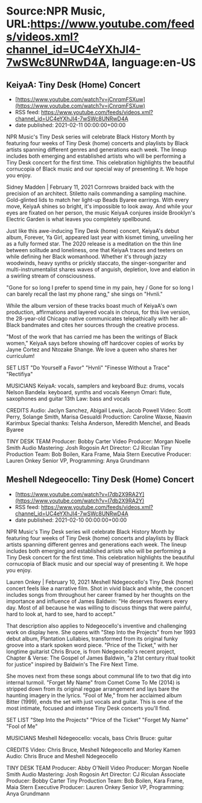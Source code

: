 # Source:NPR Music, URL:https://www.youtube.com/feeds/videos.xml?channel_id=UC4eYXhJI4-7wSWc8UNRwD4A, language:en-US

## KeiyaA: Tiny Desk (Home) Concert
 - [https://www.youtube.com/watch?v=jCnrqmFSXuw](https://www.youtube.com/watch?v=jCnrqmFSXuw)
 - RSS feed: https://www.youtube.com/feeds/videos.xml?channel_id=UC4eYXhJI4-7wSWc8UNRwD4A
 - date published: 2021-02-11 00:00:00+00:00

NPR Music's Tiny Desk series will celebrate Black History Month by featuring four weeks of Tiny Desk (home) concerts and playlists by Black artists spanning different genres and generations each week. The lineup includes both emerging and established artists who will be performing a Tiny Desk concert for the first time. This celebration highlights the beautiful cornucopia of Black music and our special way of presenting it. We hope you enjoy.

Sidney Madden | February 11, 2021
Cornrows braided back with the precision of an architect. Stiletto nails commanding a sampling machine. Gold-glinted lids to match her light-up Beads Byaree earrings. With every move, KeiyaA shines so bright, it's impossible to look away. And while your eyes are fixated on her person, the music KeiyaA conjures inside Brooklyn's Electric Garden is what leaves you completely spellbound.

Just like this awe-inducing Tiny Desk (home) concert, KeiyaA's debut album, Forever, Ya Girl, appeared last year with kismet timing, unveiling her as a fully formed star. The 2020 release is a meditation on the thin line between solitude and loneliness, one that KeiyaA traces and teeters on while defining her Black womanhood. Whether it's through jazzy woodwinds, heavy synths or prickly staccato, the singer-songwriter and multi-instrumentalist shares waves of anguish, depletion, love and elation in a swirling stream of consciousness.

"Gone for so long I prefer to spend time in my pain, hey / Gone for so long I can barely recall the last my phone rang," she sings on "Hvnli."

While the album version of these tracks boast much of KeiyaA's own production, affirmations and layered vocals in chorus, for this live version, the 28-year-old Chicago native communicates telepathically with her all-Black bandmates and cites her sources through the creative process.

"Most of the work that has carried me has been the writings of Black women," KeiyaA says before showing off hardcover copies of works by Jayne Cortez and Ntozake Shange. We love a queen who shares her curriculum!

SET LIST
"Do Yourself a Favor"
"Hvnli"
"Finesse Without a Trace"
"Rectifiya"

MUSICIANS
KeiyaA: vocals, samplers and keyboard
Buz: drums, vocals
Nelson Bandela: keyboard, synths and vocals
Keenyn Omari: flute, saxophones and guitar
13th Law: bass and vocals

CREDITS
Audio: Jaclyn Sanchez, Abigail Lewis, Jacob Powell
Video: Scott Perry, Solange Smith, Marisa Gesualdi
Production: Caroline Waxse, Naavin Karimbux
Special thanks: Telsha Anderson, Meredith Menchel, and Beads Byaree

TINY DESK TEAM
Producer: Bobby Carter
Video Producer: Morgan Noelle Smith
Audio Mastering: Josh Rogosin
Art Director: CJ Riculan
Tiny Production Team: Bob Boilen, Kara Frame, Maia Stern
Executive Producer: Lauren Onkey
Senior VP, Programming: Anya Grundmann

## Meshell Ndegeocello: Tiny Desk (Home) Concert
 - [https://www.youtube.com/watch?v=I7db2X9RA2Y](https://www.youtube.com/watch?v=I7db2X9RA2Y)
 - RSS feed: https://www.youtube.com/feeds/videos.xml?channel_id=UC4eYXhJI4-7wSWc8UNRwD4A
 - date published: 2021-02-10 00:00:00+00:00

NPR Music's Tiny Desk series will celebrate Black History Month by featuring four weeks of Tiny Desk (home) concerts and playlists by Black artists spanning different genres and generations each week. The lineup includes both emerging and established artists who will be performing a Tiny Desk concert for the first time. This celebration highlights the beautiful cornucopia of Black music and our special way of presenting it. We hope you enjoy.

Lauren Onkey | February 10, 2021
Meshell Ndegeocello's Tiny Desk (home) concert feels like a narrative film. Shot in vivid black and white, the concert includes songs from throughout her career framed by her thoughts on the importance and influence of James Baldwin: "He deserves flowers every day. Most of all because he was willing to discuss things that were painful, hard to look at, hard to see, hard to accept."

That description also applies to Ndegeocello's inventive and challenging work on display here. She opens with "Step Into the Projects" from her 1993 debut album, Plantation Lullabies, transformed from its original funky groove into a stark spoken word piece. "Price of the Ticket," with her longtime guitarist Chris Bruce, is from Ndegeocello's recent project, Chapter & Verse: The Gospel of James Baldwin, "a 21st century ritual toolkit for justice" inspired by Baldwin's The Fire Next Time.

She moves next from these songs about communal life to two that dig into internal turmoil. "Forget My Name" from Comet Come To Me (2014) is stripped down from its original reggae arrangement and lays bare the haunting imagery in the lyrics. "Fool of Me," from her acclaimed album Bitter (1999), ends the set with just vocals and guitar. This is one of the most intimate, focused and intense Tiny Desk concerts you'll find.

SET LIST
"Step Into the Projects"
"Price of the Ticket"
"Forget My Name"
"Fool of Me"

MUSICIANS
Meshell Ndegeocello: vocals, bass
Chris Bruce: guitar

CREDITS
Video: Chris Bruce, Meshell Ndegeocello and Morley Kamen
Audio: Chris Bruce and Meshell Ndegeocello

TINY DESK TEAM
Producer: Abby O'Neill
Video Producer: Morgan Noelle Smith
Audio Mastering: Josh Rogosin
Art Director: CJ Riculan
Associate Producer: Bobby Carter
Tiny Production Team: Bob Boilen, Kara Frame, Maia Stern
Executive Producer: Lauren Onkey
Senior VP, Programming: Anya Grundmann

